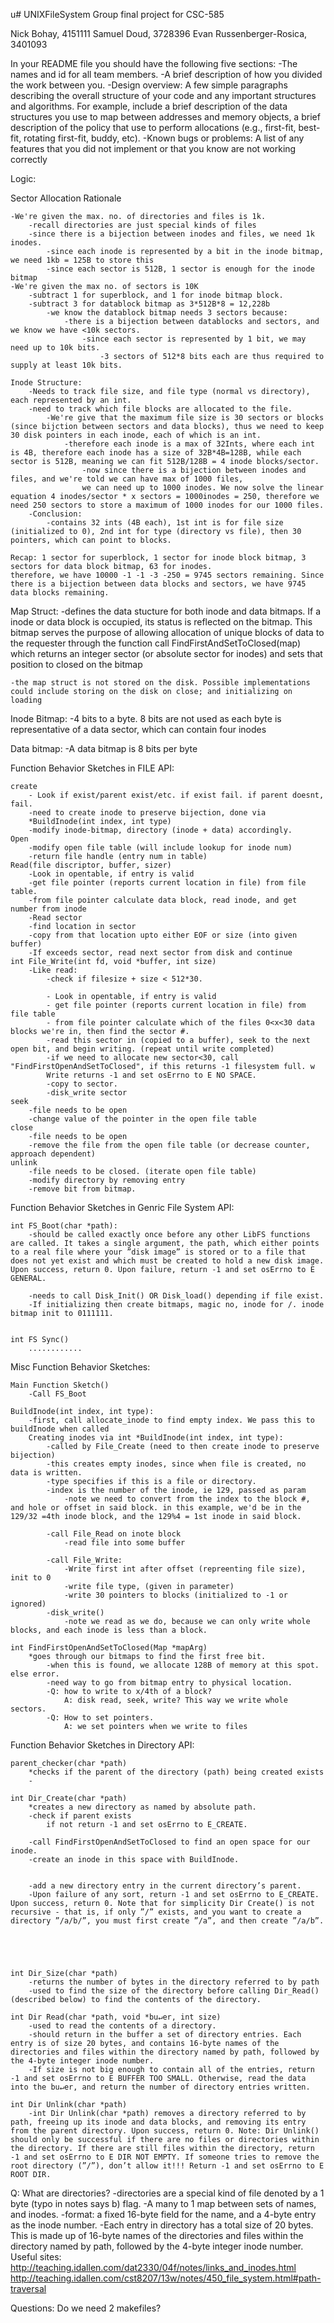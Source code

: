 u# UNIXFileSystem
Group final project for CSC-585

Nick Bohay, 4151111
Samuel Doud, 3728396
Evan Russenberger-Rosica, 3401093

In your README file you should have the following five sections:
	-The names and id for all team members.
	-A brief description of how you divided the work between you.
	-Design overview: A few simple paragraphs describing the overall structure of your code and
	any important structures and algorithms. For example, include a brief description of the data structures you use to map between addresses and memory objects, a brief description of the policy that use to perform allocations (e.g., first-fit, best-fit, rotating first-fit, buddy, etc).
	-Known bugs or problems: A list of any features that you did not implement or that you know are not working correctly


Logic:

Sector Allocation Rationale

	-We're given the max. no. of directories and files is 1k. 
		-recall directories are just special kinds of files
		-since there is a bijection between inodes and files, we need 1k inodes.
			-since each inode is represented by a bit in the inode bitmap, we need 1kb = 125B to store this 
			-since each sector is 512B, 1 sector is enough for the inode bitmap
	-We're given the max no. of sectors is 10K
		-subtract 1 for superblock, and 1 for inode bitmap block.
		-subtract 3 for datablock bitmap as 3*512B*8 = 12,228b
			-we know the datablock bitmap needs 3 sectors because:
				-there is a bijection between datablocks and sectors, and we know we have <10k sectors.
					-since each sector is represented by 1 bit, we may need up to 10k bits. 
						-3 sectors of 512*8 bits each are thus required to supply at least 10k bits. 

	Inode Structure:
		-Needs to track file size, and file type (normal vs directory), each represented by an int.
		-need to track which file blocks are allocated to the file. 
			-We're give that the maximum file size is 30 sectors or blocks (since bijction between sectors and data blocks), thus we need to keep 30 disk pointers in each inode, each of which is an int. 
				-therefore each inode is a max of 32Ints, where each int is 4B, therefore each inode has a size of 32B*4B=128B, while each sector is 512B, meaning we can fit 512B/128B = 4 inode blocks/sector. 
					-now since there is a bijection between inodes and files, and we're told we can have max of 1000 files, 
					we can need up to 1000 inodes. We now solve the linear equation 4 inodes/sector * x sectors = 1000inodes = 250, therefore we need 250 sectors to store a maximum of 1000 inodes for our 1000 files.
		-Conclusion: 
			-contains 32 ints (4B each), 1st int is for file size (initialized to 0), 2nd int for type (directory vs file), then 30 pointers, which can point to blocks. 

	Recap: 1 sector for superblock, 1 sector for inode block bitmap, 3 sectors for data block bitmap, 63 for inodes. 
	therefore, we have 10000 -1 -1 -3 -250 = 9745 sectors remaining. Since there is a bijection between data blocks and sectors, we have 9745 data blocks remaining. 


Map Struct: 
	-defines the data stucture for both inode and data bitmaps. If a inode or data block is occupied, its status is reflected on the bitmap. This bitmap serves the purpose of allowing allocation of unique blocks of data to the requester through the function call FindFirstAndSetToClosed(map) which returns an integer sector (or absolute sector for inodes) and sets that position to closed on the bitmap

	-the map struct is not stored on the disk. Possible implementations could include storing on the disk on close; and initializing on loading

Inode Bitmap:
	-4 bits to a byte. 8 bits are not used as each byte is representative of a data sector, which can contain four inodes
	
Data bitmap:
	-A data bitmap is 8 bits per byte

Function Behavior Sketches in FILE API:

	create
		- Look if exist/parent exist/etc. if exist fail. if parent doesnt, fail.
		-need to create inode to preserve bijection, done via 
		*BuildInode(int index, int type)
		-modify inode-bitmap, directory (inode + data) accordingly. 
	Open
		-modify open file table (will include lookup for inode num)
		-return file handle (entry num in table)
	Read(file discriptor, buffer, sizer)
		-Look in opentable, if entry is valid
		-get file pointer (reports current location in file) from file table.
		-from file pointer calculate data block, read inode, and get number from inode
		-Read sector
		-find location in sector
		-copy from that location upto either EOF or size (into given buffer)
		-If exceeds sector, read next sector from disk and continue
	int File_Write(int fd, void *buffer, int size)
		-Like read:
			-check if filesize + size < 512*30. 

			- Look in opentable, if entry is valid
			- get file pointer (reports current location in file) from file table
			- from file pointer calculate which of the files 0<x<30 data blocks we're in, then find the sector #.
			-read this sector in (copied to a buffer), seek to the next open bit, and begin writing. (repeat until write completed)
			-if we need to allocate new sector<30, call "FindFirstOpenAndSetToClosed", if this returns -1 filesystem full. w
			Write returns -1 and set osErrno to E NO SPACE. 
			-copy to sector.
			-disk_write sector
	seek
		-file needs to be open
		-change value of the pointer in the open file table
	close
		-file needs to be open
		-remove the file from the open file table (or decrease counter, approach dependent)
	unlink
		-file needs to be closed. (iterate open file table)
		-modify directory by removing entry
		-remove bit from bitmap. 

Function Behavior Sketches in Genric File System API:

	int FS_Boot(char *path):
		-should be called exactly once before any other LibFS functions are called. It takes a single argument, the path, which either points to a real file where your ”disk image” is stored or to a file that does not yet exist and which must be created to hold a new disk image. Upon success, return 0. Upon failure, return -1 and set osErrno to E GENERAL.
		
		-needs to call Disk_Init() OR Disk_load() depending if file exist.
		-If initializing then create bitmaps, magic no, inode for /. inode bitmap init to 0111111. 


	int FS Sync()
		............ 


Misc Function Behavior Sketches:

	Main Function Sketch()
		-Call FS_Boot

	BuildInode(int index, int type):
		-first, call allocate_inode to find empty index. We pass this to buildInode when called
		Creating inodes via int *BuildInode(int index, int type):
			-called by File_Create (need to then create inode to preserve bijection)
			-this creates empty inodes, since when file is created, no data is written. 
			-type specifies if this is a file or directory. 
			-index is the number of the inode, ie 129, passed as param
				-note we need to convert from the index to the block #, and hole or offset in said block. in this example, we'd be in the 129/32 =4th inode block, and the 129%4 = 1st inode in said block. 

			-call File_Read on inote block
				-read file into some buffer

			-call File_Write: 
				-Write first int after offset (repreenting file size), init to 0
				-write file type, (given in parameter)
				-write 30 pointers to blocks (initialized to -1 or ignored)
			-disk_write() 
				-note we read as we do, because we can only write whole blocks, and each inode is less than a block. 

	int FindFirstOpenAndSetToClosed(Map *mapArg) 
		*goes through our bitmaps to find the first free bit. 
			-when this is found, we allocate 128B of memory at this spot. else error. 
			-need way to go from bitmap entry to physical location. 
			-Q: how to write to x/4th of a block?
				A: disk read, seek, write? This way we write whole sectors. 
			-Q: How to set pointers.
				A: we set pointers when we write to files



Function Behavior Sketches in Directory API:

	parent_checker(char *path)
		*checks if the parent of the directory (path) being created exists
		-

	int Dir_Create(char *path)
		*creates a new directory as named by absolute path.
		-check if parent exists
			if not return -1 and set osErrno to E_CREATE.

		-call FindFirstOpenAndSetToClosed to find an open space for our inode. 
		-create an inode in this space with BuildInode. 


		-add a new directory entry in the current directory’s parent. 
		-Upon failure of any sort, return -1 and set osErrno to E_CREATE. Upon success, return 0. Note that for simplicity Dir Create() is not recursive - that is, if only ”/” exists, and you want to create a directory ”/a/b/”, you must first create ”/a”, and then create ”/a/b”.





	int Dir_Size(char *path)
		-returns the number of bytes in the directory referred to by path
		-used to find the size of the directory before calling Dir_Read() (described below) to find the contents of the directory.

	int Dir Read(char *path, void *bu↵er, int size) 
		-used to read the contents of a directory.
		-should return in the buffer a set of directory entries. Each entry is of size 20 bytes, and contains 16-byte names of the directories and files within the directory named by path, followed by the 4-byte integer inode number.
		-If size is not big enough to contain all of the entries, return -1 and set osErrno to E BUFFER TOO SMALL. Otherwise, read the data into the bu↵er, and return the number of directory entries written.

	int Dir Unlink(char *path) 
		-int Dir Unlink(char *path) removes a directory referred to by path, freeing up its inode and data blocks, and removing its entry from the parent directory. Upon success, return 0. Note: Dir Unlink() should only be successful if there are no files or directories within the directory. If there are still files within the directory, return -1 and set osErrno to E DIR NOT EMPTY. If someone tries to remove the root directory (”/”), don’t allow it!!! Return -1 and set osErrno to E ROOT DIR.


Q: What are directories?
	-directories are a special kind of file denoted by a 1 byte (typo in notes says b) flag. 
	-A many to 1 map between sets of names, and inodes. 
	-format: a fixed 16-byte field for the name, and a 4-byte entry as the inode number.
	-Each entry in directory has a total size of 20 bytes. This is made up of 16-byte names of the directories and files within the directory named by path, followed by the 4-byte integer inode number.
	Useful sites:
		http://teaching.idallen.com/dat2330/04f/notes/links_and_inodes.html
		http://teaching.idallen.com/cst8207/13w/notes/450_file_system.html#path-traversal




Questions: 
	Do we need 2 makefiles?
